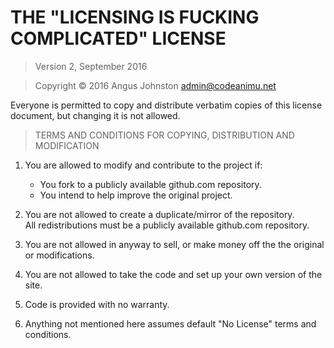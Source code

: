 # THE "LICENSING IS FUCKING COMPLICATED" LICENSE

> Version 2, September 2016

> Copyright © 2016 Angus Johnston <admin@codeanimu.net>

 Everyone is permitted to copy and distribute verbatim copies
 of this license document, but changing it is not allowed.

> TERMS AND CONDITIONS FOR COPYING, DISTRIBUTION AND MODIFICATION

 1. You are allowed to modify and contribute to the project if:
    * You fork to a publicly available github.com repository.
    * You intend to help improve the original project.  

 2. You are not allowed to create a duplicate/mirror of the repository.  
    All redistributions must be a publicly available github.com repository.

 2. You are not allowed in anyway to sell, or make money off the the original or modifications.

 3. You are not allowed to take the code and set up your own version of the site.

 4. Code is provided with no warranty.

 5. Anything not mentioned here assumes default "No License" terms and conditions.
